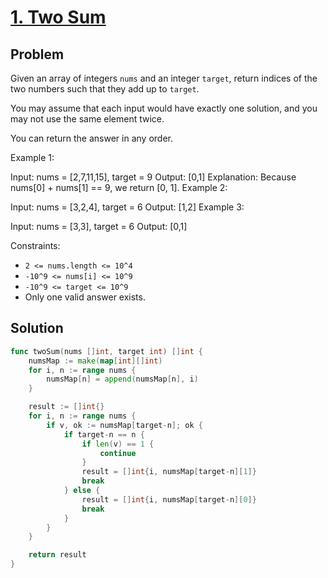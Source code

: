 # [1. Two Sum](https://leetcode.com/problems/two-sum/)

## Problem

Given an array of integers `nums` and an integer `target`, return indices of the two numbers such that they add up to `target`.

You may assume that each input would have exactly one solution, and you may not use the same element twice.

You can return the answer in any order.


Example 1:

Input: nums = [2,7,11,15], target = 9
Output: [0,1]
Explanation: Because nums[0] + nums[1] == 9, we return [0, 1].
Example 2:

Input: nums = [3,2,4], target = 6
Output: [1,2]
Example 3:

Input: nums = [3,3], target = 6
Output: [0,1]
 

Constraints:

- `2 <= nums.length <= 10^4`
- `-10^9 <= nums[i] <= 10^9`
- `-10^9 <= target <= 10^9`
- Only one valid answer exists.
 

## Solution

```go
func twoSum(nums []int, target int) []int {
	numsMap := make(map[int][]int)
	for i, n := range nums {
		numsMap[n] = append(numsMap[n], i)
	}

	result := []int{}
	for i, n := range nums {
		if v, ok := numsMap[target-n]; ok {
			if target-n == n {
				if len(v) == 1 {
					continue
				}
				result = []int{i, numsMap[target-n][1]}
				break
			} else {
				result = []int{i, numsMap[target-n][0]}
				break
			}
		}
	}

	return result
}
```